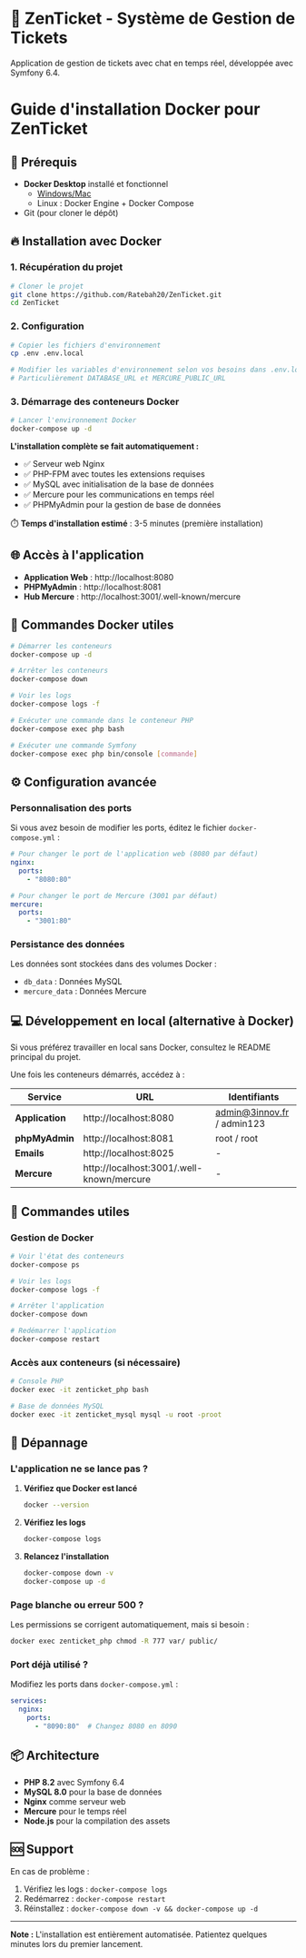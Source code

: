 # 🎫 ZenTicket - Système de Gestion de Tickets

Application de gestion de tickets avec chat en temps réel, développée avec Symfony 6.4.

# Guide d'installation Docker pour ZenTicket

## 🚀 Prérequis

- **Docker Desktop** installé et fonctionnel
  - [Windows/Mac](https://www.docker.com/products/docker-desktop)
  - Linux : Docker Engine + Docker Compose
- Git (pour cloner le dépôt)

## 🔥 Installation avec Docker

### 1. Récupération du projet

```bash
# Cloner le projet
git clone https://github.com/Ratebah20/ZenTicket.git
cd ZenTicket
```

### 2. Configuration

```bash
# Copier les fichiers d'environnement
cp .env .env.local

# Modifier les variables d'environnement selon vos besoins dans .env.local
# Particulièrement DATABASE_URL et MERCURE_PUBLIC_URL
```

### 3. Démarrage des conteneurs Docker

```bash
# Lancer l'environnement Docker
docker-compose up -d
```

**L'installation complète se fait automatiquement :**
- ✅ Serveur web Nginx
- ✅ PHP-FPM avec toutes les extensions requises
- ✅ MySQL avec initialisation de la base de données
- ✅ Mercure pour les communications en temps réel
- ✅ PHPMyAdmin pour la gestion de base de données

⏱️ **Temps d'installation estimé** : 3-5 minutes (première installation)

## 🌐 Accès à l'application

- **Application Web** : http://localhost:8080
- **PHPMyAdmin** : http://localhost:8081
- **Hub Mercure** : http://localhost:3001/.well-known/mercure

## 👷 Commandes Docker utiles

```bash
# Démarrer les conteneurs
docker-compose up -d

# Arrêter les conteneurs
docker-compose down

# Voir les logs
docker-compose logs -f

# Exécuter une commande dans le conteneur PHP
docker-compose exec php bash

# Exécuter une commande Symfony
docker-compose exec php bin/console [commande]
```

## ⚙️ Configuration avancée

### Personnalisation des ports

Si vous avez besoin de modifier les ports, éditez le fichier `docker-compose.yml` :

```yaml
# Pour changer le port de l'application web (8080 par défaut)
nginx:
  ports:
    - "8080:80"

# Pour changer le port de Mercure (3001 par défaut)
mercure:
  ports:
    - "3001:80"
```

### Persistance des données

Les données sont stockées dans des volumes Docker :
- `db_data` : Données MySQL
- `mercure_data` : Données Mercure

## 💻 Développement en local (alternative à Docker)

Si vous préférez travailler en local sans Docker, consultez le README principal du projet.

Une fois les conteneurs démarrés, accédez à :

| Service | URL | Identifiants |
|---------|-----|--------------|
| **Application** | http://localhost:8080 | admin@3innov.fr / admin123 |
| **phpMyAdmin** | http://localhost:8081 | root / root |
| **Emails** | http://localhost:8025 | - |
| **Mercure** | http://localhost:3001/.well-known/mercure | - | (résultat page avec "unauthorised")
## 📝 Commandes utiles

### Gestion de Docker

```bash
# Voir l'état des conteneurs
docker-compose ps

# Voir les logs
docker-compose logs -f

# Arrêter l'application
docker-compose down

# Redémarrer l'application
docker-compose restart
```

### Accès aux conteneurs (si nécessaire)

```bash
# Console PHP
docker exec -it zenticket_php bash

# Base de données MySQL
docker exec -it zenticket_mysql mysql -u root -proot
```

## 🔧 Dépannage

### L'application ne se lance pas ?

1. **Vérifiez que Docker est lancé**
   ```bash
   docker --version
   ```

2. **Vérifiez les logs**
   ```bash
   docker-compose logs
   ```

3. **Relancez l'installation**
   ```bash
   docker-compose down -v
   docker-compose up -d
   ```

### Page blanche ou erreur 500 ?

Les permissions se corrigent automatiquement, mais si besoin :
```bash
docker exec zenticket_php chmod -R 777 var/ public/
```

### Port déjà utilisé ?

Modifiez les ports dans `docker-compose.yml` :
```yaml
services:
  nginx:
    ports:
      - "8090:80"  # Changez 8080 en 8090
```

## 📦 Architecture

- **PHP 8.2** avec Symfony 6.4
- **MySQL 8.0** pour la base de données
- **Nginx** comme serveur web
- **Mercure** pour le temps réel
- **Node.js** pour la compilation des assets

## 🆘 Support

En cas de problème :
1. Vérifiez les logs : `docker-compose logs`
2. Redémarrez : `docker-compose restart`
3. Réinstallez : `docker-compose down -v && docker-compose up -d`

---

**Note :** L'installation est entièrement automatisée. Patientez quelques minutes lors du premier lancement.